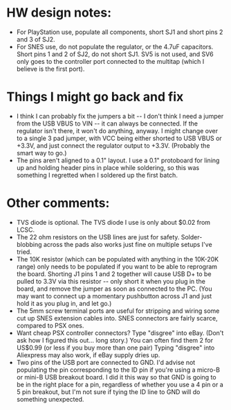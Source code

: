 # HW design notes:
- For PlayStation use, populate all components, short SJ1 and short pins 2 and 3 of SJ2.
- For SNES use, do not populate the regulator, or the 4.7uF capacitors.  Short pins 1 and 2 of SJ2, do not short SJ1.  SV5 is not used, and SV6 only goes to the controller port connected to the multitap (which I believe is the first port).

# Things I might go back and fix
- I think I can probably fix the jumpers a bit -- I don't think I need a jumper from the USB VBUS to VIN -- it can always be connected.  If the regulator isn't there, it won't do anything, anyway.  I might change over to a single 3 pad jumper, with VCC being either shorted to USB VBUS or +3.3V, and just connect the regulator output to +3.3V.  (Probably the smart way to go.)
- The pins aren't aligned to a 0.1" layout.  I use a 0.1" protoboard for lining up and holding header pins in place while soldering, so this was something I regretted when I soldered up the first batch.

# Other comments:
- TVS diode is optional.  The TVS diode I use is only about $0.02 from LCSC.
- The 22 ohm resistors on the USB lines are just for safety.  Solder-blobbing across the pads also works just fine on multiple setups I've tried.
- The 10K resistor (which can be populated with anything in the 10K-20K range) only needs to be populated if you want to be able to reprogram the board.  Shorting J1 pins 1 and 2 together will cause USB D+ to be pulled to 3.3V via this resistor -- only short it when you plug in the board, and remove the jumper as soon as connected to the PC.  (You may want to connect up a momentary pushbutton across J1 and just hold it as you plug in, and let go.)
- The 5mm screw terminal ports are useful for stripping and wiring some cut up SNES extension cables into.  SNES connectors are fairly scarce, compared to PSX ones.
- Want cheap PSX controller connectors?  Type "disgree" into eBay.  (Don't ask how I figured this out... long story.)  You can often find them 2 for US$0.99 (or less if you buy more than one pair)  Typing "disgree" into Aliexpress may also work, if eBay supply dries up.
- Two pins of the USB port are connected to GND.  I'd advise not populating the pin corresponding to the ID pin if you're using a micro-B or mini-B USB breakout board.  I did it this way so that GND is going to be in the right place for a pin, regardless of whether you use a 4 pin or a 5 pin breakout, but I'm not sure if tying the ID line to GND will do something unexpected.

